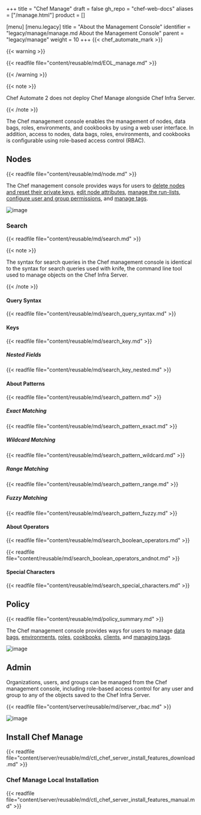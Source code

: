 +++
title = "Chef Manage"
draft = false
gh_repo = "chef-web-docs"
aliases = ["/manage.html"]
product = []

[menu]
  [menu.legacy]
    title = "About the Management Console"
    identifier = "legacy/manage/manage.md About the Management Console"
    parent = "legacy/manage"
    weight = 10
+++
{{< chef_automate_mark >}}

{{< warning >}}

{{< readfile file="content/reusable/md/EOL_manage.md" >}}

{{< /warning >}}

{{< note >}}

Chef Automate 2 does not deploy Chef Manage alongside Chef Infra Server.

{{< /note >}}

The Chef management console enables the management of nodes, data bags, roles, environments, and cookbooks by using a web user interface. In addition, access to nodes, data bags, roles, environments, and cookbooks is configurable using role-based access control (RBAC).

## Nodes

{{< readfile file="content/reusable/md/node.md" >}}

The Chef management console provides ways for users to [delete nodes and reset their private keys](/server_manage_nodes/#manage), [edit node attributes](/server_manage_nodes/#node-attributes), [manage the run-lists](/server_manage_nodes/#run-lists), [configure user and group permissions](/server_manage_nodes/#permissions), and [manage tags](/server_manage_nodes/#manage-tags).

![image](/images/step_manage_webui_nodes.png)

### Search

{{< readfile file="content/reusable/md/search.md" >}}

{{< note >}}

The syntax for search queries in the Chef management console is identical to the syntax for search queries used with knife, the command line tool used to manage objects on the Chef Infra Server.

{{< /note >}}

#### Query Syntax

{{< readfile file="content/reusable/md/search_query_syntax.md" >}}

#### Keys

{{< readfile file="content/reusable/md/search_key.md" >}}

##### Nested Fields

{{< readfile file="content/reusable/md/search_key_nested.md" >}}

#### About Patterns

{{< readfile file="content/reusable/md/search_pattern.md" >}}

##### Exact Matching

{{< readfile file="content/reusable/md/search_pattern_exact.md" >}}

##### Wildcard Matching

{{< readfile file="content/reusable/md/search_pattern_wildcard.md" >}}

##### Range Matching

{{< readfile file="content/reusable/md/search_pattern_range.md" >}}

##### Fuzzy Matching

{{< readfile file="content/reusable/md/search_pattern_fuzzy.md" >}}

#### About Operators

{{< readfile file="content/reusable/md/search_boolean_operators.md" >}}

{{< readfile file="content/reusable/md/search_boolean_operators_andnot.md" >}}

#### Special Characters

{{< readfile file="content/reusable/md/search_special_characters.md" >}}

## Policy

{{< readfile file="content/reusable/md/policy_summary.md" >}}

The Chef management console provides ways for users to manage [data bags](/server_manage_data_bags/), [environments](/server_manage_environments/), [roles](/server_manage_roles/), [cookbooks](/server_manage_cookbooks/), [clients](/server_manage_clients/), and [managing tags](/server_manage_nodes/#manage-tags.html).

![image](/images/step_manage_webui_policy.png)

## Admin

Organizations, users, and groups can be managed from the Chef management console, including role-based access control for any user and group to any of the objects saved to the Chef Infra Server.

{{< readfile file="content/server/reusable/md/server_rbac.md" >}}

![image](/images/step_manage_webui_admin.png)

## Install Chef Manage

{{< readfile file="content/server/reusable/md/ctl_chef_server_install_features_download.md" >}}

### Chef Manage Local Installation

{{< readfile file="content/server/reusable/md/ctl_chef_server_install_features_manual.md" >}}
